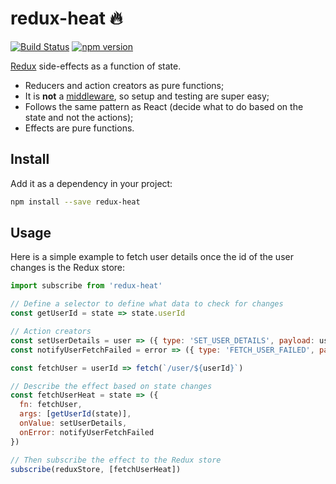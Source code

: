 # redux-heat 🔥

[![Build Status](https://travis-ci.org/batata-frita/redux-heat.svg)](https://travis-ci.org/batata-frita/redux-heat)
[![npm version](https://badge.fury.io/js/redux-heat.svg)](https://badge.fury.io/js/redux-heat)

[Redux](http://redux.js.org/) side-effects as a function of state.

- Reducers and action creators as pure functions;
- It is **not** a [middleware](http://redux.js.org/docs/advanced/Middleware.html), so setup and testing are super easy;
- Follows the same pattern as React (decide what to do based on the state and not the actions);
- Effects are pure functions.

## Install

Add it as a dependency in your project:

```bash
npm install --save redux-heat
```

## Usage

Here is a simple example to fetch user details once the id of the user changes is the Redux store:

```js
import subscribe from 'redux-heat'

// Define a selector to define what data to check for changes
const getUserId = state => state.userId

// Action creators
const setUserDetails = user => ({ type: 'SET_USER_DETAILS', payload: user })
const notifyUserFetchFailed = error => ({ type: 'FETCH_USER_FAILED', payload: e })

const fetchUser = userId => fetch(`/user/${userId}`)

// Describe the effect based on state changes
const fetchUserHeat = state => ({
  fn: fetchUser,
  args: [getUserId(state)],
  onValue: setUserDetails,
  onError: notifyUserFetchFailed
})

// Then subscribe the effect to the Redux store
subscribe(reduxStore, [fetchUserHeat])
```
